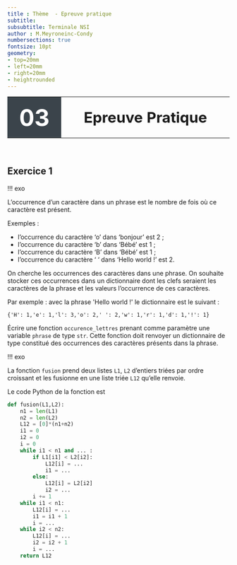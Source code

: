 ```yaml
---
title : Thème  - Epreuve pratique
subtitle: 
subsubtitle: Terminale NSI
author : M.Meyroneinc-Condy
numbersections: true
fontsize: 10pt
geometry:
- top=20mm
- left=20mm
- right=20mm
- heightrounded    
--- 
```



<table  class="yellowTable">
        <tr >
            <th width="20%"; style="background-color: #3B444B;color:white;text-align:center;border:none;font-size:40pt;">
            03
            </th>
            <th  class="yellowTh";width="80%"; style="text-align:center;border:none;font-size:25pt;">Epreuve Pratique</th>
        </tr>
</table>
<br>


## Exercice 1 

!!! exo 

L’occurrence d’un caractère dans un phrase est le nombre de fois où ce caractère est
présent.

Exemples :

- l’occurrence du caractère ‘o’ dans ‘bonjour’ est 2 ;
- l’occurrence du caractère ‘b’ dans ‘Bébé’ est 1 ;
- l’occurrence du caractère ‘B’ dans ‘Bébé’ est 1 ;
- l’occurrence du caractère ‘ ‘ dans ‘Hello world !’ est 2.

On cherche les occurrences des caractères dans une phrase. On souhaite stocker ces
occurrences dans un dictionnaire dont les clefs seraient les caractères de la phrase et
les valeurs l’occurrence de ces caractères.

Par exemple : avec la phrase 'Hello world !' le dictionnaire est le suivant :

`{'H': 1,'e': 1,'l': 3,'o': 2,' ': 2,'w': 1,'r': 1,'d': 1,'!': 1}`

Écrire une fonction `occurence_lettres` prenant comme paramètre une variable
`phrase` de type `str`. Cette fonction doit renvoyer un dictionnaire de type constitué des
occurrences des caractères présents dans la phrase.

!!! exo

La fonction `fusion` prend deux listes `L1`, `L2` d’entiers triées par ordre croissant et les
fusionne en une liste triée `L12` qu’elle renvoie.

Le code Python de la fonction est

```python linenums="1"  
def fusion(L1,L2):
    n1 = len(L1)
    n2 = len(L2)
    L12 = [0]*(n1+n2)
    i1 = 0
    i2 = 0
    i = 0
    while i1 < n1 and ... :
        if L1[i1] < L2[i2]:
            L12[i] = ...
            i1 = ...
        else:
            L12[i] = L2[i2]
            i2 = ...
        i += 1
    while i1 < n1:
        L12[i] = ...
        i1 = i1 + 1
        i = ...
    while i2 < n2:
        L12[i] = ...
        i2 = i2 + 1
        i = ...
    return L12
```